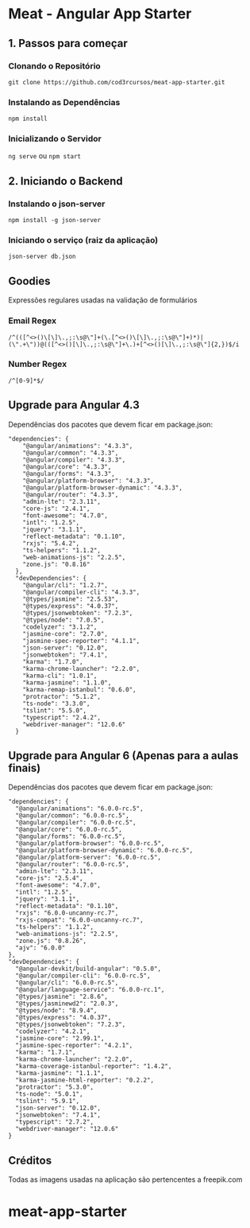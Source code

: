 # Meat - Angular App Starter

## 1. Passos para começar

### Clonando o Repositório

`git clone https://github.com/cod3rcursos/meat-app-starter.git`

### Instalando as Dependências

`npm install`

### Inicializando o Servidor

`ng serve` ou `npm start`

## 2. Iniciando o Backend

### Instalando o json-server

`npm install -g json-server`

### Iniciando o serviço (raiz da aplicação)

`json-server db.json`

## Goodies

Expressões regulares usadas na validação de formulários

### Email Regex

`/^(([^<>()\[\]\.,;:\s@\"]+(\.[^<>()\[\]\.,;:\s@\"]+)*)|(\".+\"))@(([^<>()[\]\.,;:\s@\"]+\.)+[^<>()[\]\.,;:\s@\"]{2,})$/i`

### Number Regex

`/^[0-9]*$/`

## Upgrade para Angular 4.3

Dependências dos pacotes que devem ficar em package.json:

```
"dependencies": {
    "@angular/animations": "4.3.3",
    "@angular/common": "4.3.3",
    "@angular/compiler": "4.3.3",
    "@angular/core": "4.3.3",
    "@angular/forms": "4.3.3",
    "@angular/platform-browser": "4.3.3",
    "@angular/platform-browser-dynamic": "4.3.3",
    "@angular/router": "4.3.3",
    "admin-lte": "2.3.11",
    "core-js": "2.4.1",
    "font-awesome": "4.7.0",
    "intl": "1.2.5",
    "jquery": "3.1.1",
    "reflect-metadata": "0.1.10",
    "rxjs": "5.4.2",
    "ts-helpers": "1.1.2",
    "web-animations-js": "2.2.5",
    "zone.js": "0.8.16"
  },
  "devDependencies": {
    "@angular/cli": "1.2.7",
    "@angular/compiler-cli": "4.3.3",
    "@types/jasmine": "2.5.53",
    "@types/express": "4.0.37",
    "@types/jsonwebtoken": "7.2.3",
    "@types/node": "7.0.5",
    "codelyzer": "3.1.2",
    "jasmine-core": "2.7.0",
    "jasmine-spec-reporter": "4.1.1",
    "json-server": "0.12.0",
    "jsonwebtoken": "7.4.1",
    "karma": "1.7.0",
    "karma-chrome-launcher": "2.2.0",
    "karma-cli": "1.0.1",
    "karma-jasmine": "1.1.0",
    "karma-remap-istanbul": "0.6.0",
    "protractor": "5.1.2",
    "ts-node": "3.3.0",
    "tslint": "5.5.0",
    "typescript": "2.4.2",
    "webdriver-manager": "12.0.6"
  }
```

## Upgrade para Angular 6 (Apenas para a aulas finais)

Dependências dos pacotes que devem ficar em package.json:

```
"dependencies": {
  "@angular/animations": "6.0.0-rc.5",
  "@angular/common": "6.0.0-rc.5",
  "@angular/compiler": "6.0.0-rc.5",
  "@angular/core": "6.0.0-rc.5",
  "@angular/forms": "6.0.0-rc.5",
  "@angular/platform-browser": "6.0.0-rc.5",
  "@angular/platform-browser-dynamic": "6.0.0-rc.5",
  "@angular/platform-server": "6.0.0-rc.5",
  "@angular/router": "6.0.0-rc.5",
  "admin-lte": "2.3.11",
  "core-js": "2.5.4",
  "font-awesome": "4.7.0",
  "intl": "1.2.5",
  "jquery": "3.1.1",
  "reflect-metadata": "0.1.10",
  "rxjs": "6.0.0-uncanny-rc.7",
  "rxjs-compat": "6.0.0-uncanny-rc.7",
  "ts-helpers": "1.1.2",
  "web-animations-js": "2.2.5",
  "zone.js": "0.8.26",
  "ajv": "6.0.0"
},
"devDependencies": {
  "@angular-devkit/build-angular": "0.5.0",
  "@angular/compiler-cli": "6.0.0-rc.5",
  "@angular/cli": "6.0.0-rc.5",
  "@angular/language-service": "6.0.0-rc.1",
  "@types/jasmine": "2.8.6",
  "@types/jasminewd2": "2.0.3",
  "@types/node": "8.9.4",
  "@types/express": "4.0.37",
  "@types/jsonwebtoken": "7.2.3",
  "codelyzer": "4.2.1",
  "jasmine-core": "2.99.1",
  "jasmine-spec-reporter": "4.2.1",
  "karma": "1.7.1",
  "karma-chrome-launcher": "2.2.0",
  "karma-coverage-istanbul-reporter": "1.4.2",
  "karma-jasmine": "1.1.1",
  "karma-jasmine-html-reporter": "0.2.2",
  "protractor": "5.3.0",
  "ts-node": "5.0.1",
  "tslint": "5.9.1",
  "json-server": "0.12.0",
  "jsonwebtoken": "7.4.1",
  "typescript": "2.7.2",
  "webdriver-manager": "12.0.6"
}
```
## Créditos

Todas as imagens usadas na aplicação são pertencentes a freepik.com
# meat-app-starter
